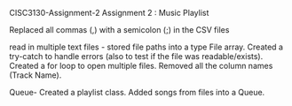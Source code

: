 CISC3130-Assignment-2 
Assignment 2 : Music Playlist

Replaced all commas (,) with a semicolon (;) in the CSV files

read in multiple text files -
stored file paths into a type File array.
Created a try-catch to handle errors (also to test if the file was readable/exists).
Created a for loop to open multiple files.
Removed all the column names (Track Name).

Queue-
Created a playlist class.
Added songs from files into a Queue.
